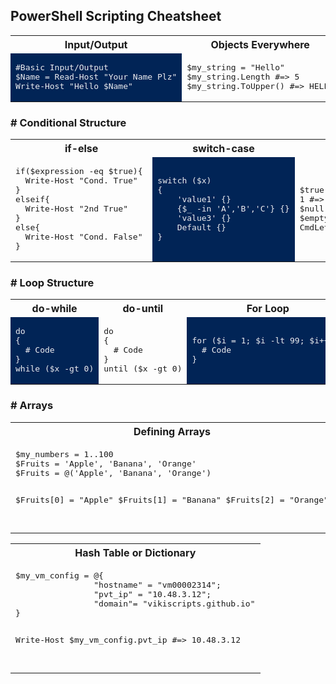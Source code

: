 ## PowerShell Scripting Cheatsheet

<table>
<tr><th>Input/Output</th><th>Objects Everywhere</th><th>String Quotes</th></tr>
<tr><td bgcolor="#012456">
<pre style="background-color:#012456;color:#EEEDF0">
#Basic Input/Output
$Name = Read-Host "Your Name Plz"
Write-Host "Hello $Name"
</pre>
  
</td><td>
<pre>
$my_string = "Hello"
$my_string.Length #=> 5
$my_string.ToUpper() #=> HELLO
</pre>
  
</td><td bgcolor="#012456">
<pre style="background-color:#012456;color:#EEEDF0">
$NAME="John"
Write-Host "Hi $NAME"  #=> Hi John
Write-Host 'Hi $NAME'  #=> Hi $NAME
</pre>
</td></tr> </table>
<!---      -->

### # Conditional Structure

<table>
<tr><th>if-else</th><th>switch-case</th><th>expressions</th></tr>
<tr><td>
<pre>
if($expression -eq $true){
  Write-Host "Cond. True" 
}
elseif{
  Write-Host "2nd True"
}
else{
  Write-Host "Cond. False" 
}
</pre>
  
</td><td bgcolor="#012456">
<pre style="background-color:#012456;color:#EEEDF0">
switch ($x)
{
    'value1' {}
    {$_ -in 'A','B','C'} {}
    'value3' {}
    Default {}
} 
</pre>
  
</td><td>
<pre>
$true #=> True
1 #=> True
$null #=> False
$empty = "" #=> False
CmdLet-ReturnsFalse #=> False 
</pre>
</td></tr> </table>

<!---      -->

### # Loop Structure

<table>
<tr><th>do-while</th><th>do-until</th><th>For Loop</th><th>ForEach Loop</th></tr>
<tr><td bgcolor="#012456">
<pre style="background-color:#012456;color:#EEEDF0">
do
{
  # Code
}
while ($x -gt 0)
</pre>
  
</td><td>
<pre>
do
{
  # Code
}
until ($x -gt 0)
</pre>
  
</td><td bgcolor="#012456">
<pre style="background-color:#012456;color:#EEEDF0">
for ($i = 1; $i -lt 99; $i++){ 
  # Code
}
</pre>
  
</td><td>
<pre>
foreach($item in $collection){   
   Write-Output $item
}
</pre>
</td></tr></table>

<!---      -->

### # Arrays

<table>
<tr><th>Defining Arrays</th><th>Working with Arrays</th></tr>
<tr><td>
<pre>
$my_numbers = 1..100
$Fruits = 'Apple', 'Banana', 'Orange'
$Fruits = @('Apple', 'Banana', 'Orange')

$Fruits[0] = "Apple"
$Fruits[1] = "Banana"
$Fruits[2] = "Orange"

</pre>
  
</td><td bgcolor="#012456">
<pre style="background-color:#012456;color:#EEEDF0">
Write-Host $Fruits[0]           # Element #0
Write-Host $Fruits.Count        # Number of elements
Write-Host $Fruits[0].Length    # String length of the 1st element
Write-Host $Fruits[0..1]        # Array from first to Nth element
Write-Host $Fruits[-2]          # Second last element of the Array
</pre>

</td></tr> </table>

<!---      -->

<table>
<tr><th>Hash Table or Dictionary</th></tr>
<tr><td>
<pre>
$my_vm_config = @{
                "hostname" = "vm00002314";
                "pvt_ip" = "10.48.3.12"; 
                "domain"= "vikiscripts.github.io"
}

Write-Host $my_vm_config.pvt_ip #=> 10.48.3.12

</pre>
  
</td></tr> </table>


